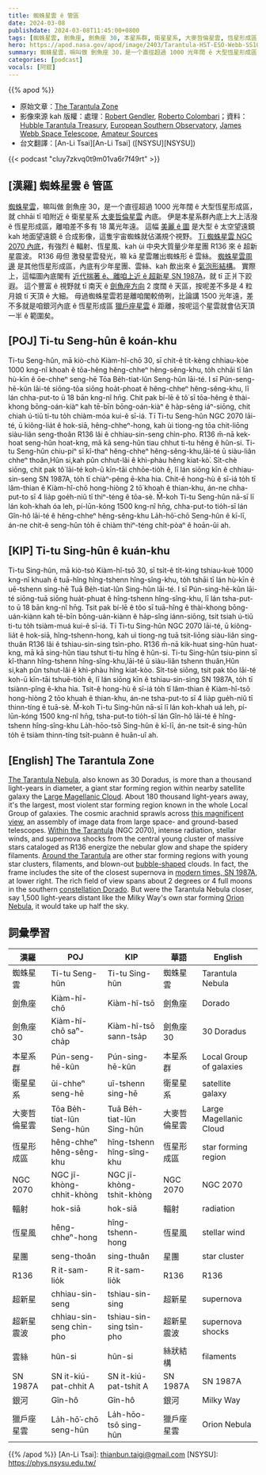 ```yaml
---
title: 蜘蛛星雲 ê 管區
date: 2024-03-08
publishdate: 2024-03-08T11:45:00+0800
tags: [蜘蛛星雲, 劍魚座, 劍魚座 30, 本星系群, 衛星星系, 大麥哲倫星雲, 恆星形成區, NGC 2070, 輻射, 恆星風, 星團, R136, 超新星震波, 雲絲, 超新星, SN 1987A, 銀河, 獵戶座星雲]
hero: https://apod.nasa.gov/apod/image/2403/Tarantula-HST-ESO-Webb-SS1024.jpg
summary: 蜘蛛星雲，嘛叫做 劍魚座 30，是一个直徑超過 1000 光年闊 ê 大型恆星形成區，就 chhāi tī 咱附近 ê 衛星星系 大麥哲倫星雲內底。
categories: [podcast]
vocals: [阿錕]
---
```


{{% apod %}}

- 原始文章：[The Tarantula Zone](https://apod.nasa.gov/apod/ap240308.html)
- 影像來源 kah 版權：處理：[Robert Gendler](http://www.robgendlerastropics.com/), [Roberto Colombari](https://www.facebook.com/roberto.colombari)；資料：[Hubble Tarantula Treasury](http://30dor.stsci.edu/HTTP.html), [European Southern Observatory](http://eso.org), [James Webb Space Telescope](https://jwst.nasa.gov/), [Amateur Sources](http://www.robgendlerastropics.com/Tarantula-HST-ESO-Webb.html)
- 台文翻譯：[An-Li Tsai][An-Li Tsai] ([NSYSU][NSYSU])

{{< podcast "cluy7zkvq0t9m01va6r7f49rt" >}}

## [漢羅] 蜘蛛星雲 ê 管區
[蜘蛛星雲][The Tarantula Nebula]，嘛叫做 劍魚座 30，是一个直徑超過 1000 光年闊 ê 大型恆星形成區，就 chhāi tī 咱附近 ê 衛星星系 [大麥哲倫星雲][Large Magellanic Cloud] 內底。
伊是本星系群內底上大上活潑 ê 恆星形成區，離咱差不多有 18 萬光年遠。
這幅 [美麗 ê 圖][this magnificent view] 是大型 ê 太空望遠鏡 kah 地面望遠鏡 ê 合成影像，這隻宇宙蜘蛛就佔滿規个視野。
[Tī 蜘蛛星雲 NGC 2070 內底][Within the Tarantula]，有強烈 ê 輻射、恆星風、kah ùi 中央大質量少年星團 R136 來 ê 超新星震波。
R136 毋但 激發星雲發光，嘛 kā 星雲雕出蜘蛛形 ê 雲絲。
[蜘蛛星雲周邊][Around the Tarantula] 是其他恆星形成區，內底有少年星團、雲絲、kah 歕出來 ê [氣泡形結構][bubble-shaped]。
實際上，這幅圖內底閣有 [近代揣著 ê、離咱上近 ê 超新星 SN 1987A][modern times, SN 1987A]，就 tī 正爿下跤遐。
這个豐富 ê 視野就 tī 南天 ê [劍魚座方向][constellation Dorado] 2 度闊 ê 天區，按呢差不多是 4 粒月娘 tī 天頂 ê 大細。
毋過蜘蛛星雲若是離咱閣較倚咧，比論講 1500 光年遠，差不多就是咱銀河內底 ê 恆星形成區 [獵戶座星雲][Orion Nebula] ê 距離，按呢這个星雲就會佔天頂一半 ê 範圍矣。

## [POJ] Ti-tu Seng-hûn ê koán-khu
Ti-tu Seng-hûn, mā kiò-chò Kiàm-hî-chō 30, sī chi̍t-ê ti̍t-kèng chhiau-kòe 1000 kng-nî khoah ê tōa-hêng hêng-chheⁿ hêng-sêng-khu, to̍h chhāi tī lán hù-kīn ê ōe-chheⁿ seng-hē Tōa Be̍h-tiat-lûn Seng-hûn lāi-té.
I sī Pún-seng-hē-kûn lāi-té siōng-tōa siōng hoa̍t-phoat ê hêng-chheⁿ hêng-sêng-khu, lī lán chha-put-to ū 18 bān kng-nî hn̄g.
Chit pak bí-lē ê tô͘ sī tōa-hêng ê thài-khong bōng-oán-kiàⁿ kah tē-bīn bōng-oán-kiàⁿ ê ha̍p-sêng iáⁿ-siōng, chit chiah ú-tiū ti-tu to̍h chiàm-móa kui-ê sī-iá.
Tī Ti-tu Seng-hûn NGC 2070 lāi-té, ū kiông-lia̍t ê hok-siā, hêng-chheⁿ-hong, kah ùi tiong-ng tōa chit-liōng siàu-liân seng-thoân R136 lâi ê chhiau-sin-seng chìn-pho.
R136 m̄-nā kek-hoat seng-hûn hoat-kng, mā kā seng-hûn tiau chhut ti-tu hêng ê hûn-si.
Ti-tu Seng-hûn chiu-piⁿ sī kî-thaⁿ hêng-chheⁿ hêng-sêng-khu,lāi-té ū siàu-liân chheⁿ thoân,Hûn si,kah pûn chhut-lâi ê khì-phàu hêng kiat-kò͘.
Si̍t-chè siōng, chit pak tô͘ lāi-té koh-ū kīn-tāi chhōe-tio̍h ê, lī lán siōng kīn ê chhiau-sin-seng SN 1987A, to̍h tī chiàⁿ-pêng ē-kha hia.
Chit-ê hong-hù ê sī-iá to̍h tī lâm-thian ê Kiàm-hî-chō hong-hiòng 2 tō͘ khoah ê thian-khu, án-ne chha-put-to sī 4 lia̍p goe̍h-niû tī thiⁿ-téng ê tōa-sè.
M̄-koh Ti-tu Seng-hûn nā-sī lī lán koh-khah óa leh, pí-lūn-kóng 1500 kng-nî hn̄g, chha-put-to tio̍h-sī lán Gîn-hô lāi-té ê hêng-chheⁿ hêng-sêng-khu La̍h-hō͘-chō Seng-hûn ê kī-lī, án-ne chit-ê seng-hûn to̍h ē chiàm thiⁿ-téng chi̍t-pòaⁿ ê hoān-ûi ah.

## [KIP] Ti-tu Sing-hûn ê kuán-khu
Ti-tu Sing-hûn, mā kiò-tsò Kiàm-hî-tsō 30, sī tsi̍t-ê ti̍t-kìng tshiau-kuè 1000 kng-nî khuah ê tuā-hîng hîng-tshenn hîng-sîng-khu, to̍h tshāi tī lán hù-kīn ê uē-tshenn sing-hē Tuā Be̍h-tiat-lûn Sing-hûn lāi-té.
I sī Pún-sing-hē-kûn lāi-té siōng-tuā siōng hua̍t-phuat ê hîng-tshenn hîng-sîng-khu, lī lán tsha-put-to ū 18 bān kng-nî hn̄g.
Tsit pak bí-lē ê tôo sī tuā-hîng ê thài-khong bōng-uán-kiànn kah tē-bīn bōng-uán-kiànn ê ha̍p-sîng iánn-siōng, tsit tsiah ú-tiū ti-tu to̍h tsiàm-muá kui-ê sī-iá.
Tī Ti-tu Sing-hûn NGC 2070 lāi-té, ū kiông-lia̍t ê hok-siā, hîng-tshenn-hong, kah uì tiong-ng tuā tsit-liōng siàu-liân sing-thuân R136 lâi ê tshiau-sin-sing tsìn-pho.
R136 m̄-nā kik-huat sing-hûn huat-kng, mā kā sing-hûn tiau tshut ti-tu hîng ê hûn-si.
Ti-tu Sing-hûn tsiu-pinn sī kî-thann hîng-tshenn hîng-sîng-khu,lāi-té ū siàu-liân tshenn thuân,Hûn si,kah pûn tshut-lâi ê khì-phàu hîng kiat-kòo.
Si̍t-tsè siōng, tsit pak tôo lāi-té koh-ū kīn-tāi tshuē-tio̍h ê, lī lán siōng kīn ê tshiau-sin-sing SN 1987A, to̍h tī tsiànn-pîng ē-kha hia.
Tsit-ê hong-hù ê sī-iá to̍h tī lâm-thian ê Kiàm-hî-tsō hong-hiòng 2 tōo khuah ê thian-khu, án-ne tsha-put-to sī 4 lia̍p gue̍h-niû tī thinn-tíng ê tuā-sè.
M̄-koh Ti-tu Sing-hûn nā-sī lī lán koh-khah uá leh, pí-lūn-kóng 1500 kng-nî hn̄g, tsha-put-to tio̍h-sī lán Gîn-hô lāi-té ê hîng-tshenn hîng-sîng-khu La̍h-hōo-tsō Sing-hûn ê kī-lī, án-ne tsit-ê sing-hûn to̍h ē tsiàm thinn-tíng tsi̍t-puànn ê huān-uî ah.

## [English] The Tarantula Zone
[The Tarantula Nebula][The Tarantula Nebula], also known as 30 Doradus, is more than a thousand light-years in diameter, a giant star forming region within nearby satellite galaxy the [Large Magellanic Cloud][Large Magellanic Cloud].
About 180 thousand light-years away, it's the largest, most violent star forming region known in the whole Local Group of galaxies.
The cosmic arachnid sprawls across [this magnificent view][this magnificent view], an assembly of image data from large space- and ground-based telescopes.
[Within the Tarantula][Within the Tarantula] (NGC 2070), intense radiation, stellar winds, and supernova shocks from the central young cluster of massive stars cataloged as R136 energize the nebular glow and shape the spidery filaments.
[Around the Tarantula][Around the Tarantula] are other star forming regions with young star clusters, filaments, and blown-out [bubble-shaped][bubble-shaped] clouds.
In fact, the frame includes the site of the closest supernova in [modern times, SN 1987A][modern times, SN 1987A], at lower right.
The rich field of view spans about 2 degrees or 4 full moons in the southern [constellation Dorado][constellation Dorado].
But were the Tarantula Nebula closer, say 1,500 light-years distant like the Milky Way's own star forming [Orion Nebula][Orion Nebula], it would take up half the sky.

## 詞彙學習

|漢羅|POJ|KIP|華語|English|
|-|-|-|-|-|
|蜘蛛星雲|Ti-tu Seng-hûn|Ti-tu Sing-hûn|蜘蛛星雲|Tarantula Nebula|
|劍魚座|Kiàm-hî-chō|Kiàm-hî-tsō|劍魚座|Dorado|
|劍魚座 30|Kiàm-hî-chō saⁿ-cha̍p|Kiàm-hî-tsō sann-tsa̍p|劍魚座 30|30 Doradus|
|本星系群|Pún-seng-hē-kûn|Pún-sing-hē-kûn|本星系群|Local Group of galaxies|
|衛星星系|ūi-chheⁿ seng-hē|uī-tshenn sing-hē|衛星星系|satellite galaxy|
|大麥哲倫星雲|Tōa Be̍h-tiat-lûn Seng-hûn|Tuā Be̍h-tiat-lûn Sing-hûn|大麥哲倫星雲|Large Magellanic Cloud|
|恆星形成區|hêng-chheⁿ hêng-sêng-khu|hîng-tshenn hîng-sîng-khu|恆星形成區|star forming region|
|NGC 2070|NGC jī-khòng-chhit-khòng|NGC jī-khòng-tshit-khòng|NGC 2070|NGC 2070|
|輻射|hok-siā|hok-siā|輻射|radiation|
|恆星風|hêng-chheⁿ-hong|hîng-tshenn-hong|恆星風|stellar wind|
|星團|seng-thoân|sing-thuân|星團|star cluster|
|R136|R it-sam-lio̍k|R it-sam-lio̍k|R136|R136|
|超新星|chhiau-sin-seng|tshiau-sin-sing|超新星|supernova|
|超新星震波|chhiau-sin-seng chìn-pho|tshiau-sin-sing tsìn-pho|超新星震波|supernova shocks|
|雲絲|hûn-si|hûn-si|絲狀結構|filaments|
|SN 1987A|SN it-kiú-pat-chhit A|SN it-kiú-pat-tshit A|SN 1987A|SN 1987A|
|銀河|Gîn-hô|Gîn-hô|銀河|Milky Way|
|獵戶座星雲|La̍h-hō͘-chō seng-hûn|La̍h-hōo-tsō sing-hûn|獵戶座星雲|Orion Nebula|

{{% /apod %}}
[An-Li Tsai]: thianbun.taigi@gmail.com
[NSYSU]: https://phys.nsysu.edu.tw/

[copyright]: https://apod.nasa.gov/apod/fap/lib/about_apod.html#srapply
[License]: https://creativecommons.org/licenses/by/3.0/

[The Tarantula Nebula]:http://messier.seds.org/xtra/ngc/n2070.html
[Large Magellanic Cloud]:https://apod.nasa.gov/apod/ap171013.html
[this magnificent view]:http://www.robgendlerastropics.com/Tarantula-HST-ESO-Webb.html
[Within the Tarantula]:https://apod.nasa.gov/apod/ap220907.html
[Around the Tarantula]:https://apod.nasa.gov/apod/image/1602/Tarantula-HST-ESO-annotated1800.jpg
[bubble-shaped]:https://apod.nasa.gov/apod/ap080327.html
[modern times, SN 1987A]:https://science.nasa.gov/missions/webb/webb-finds-evidence-for-neutron-star-at-heart-of-young-supernova-remnant/
[constellation Dorado]:http://www.hawastsoc.org/deepsky/dor/
[Orion Nebula]:https://apod.nasa.gov/apod/ap151104.html
